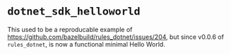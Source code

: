 # `dotnet_sdk_helloworld`

This used to be a reproducable example of https://github.com/bazelbuild/rules_dotnet/issues/204, but since v0.0.6 of `rules_dotnet`, is now a functional minimal Hello World.
